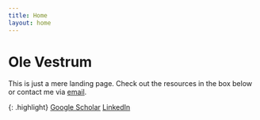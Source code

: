 ```yaml
---
title: Home
layout: home
---
```

<h1> Ole Vestrum </h1>
This is just a mere landing page. Check out the resources in the box below or contact me via <a href = "mailto: ovestrum@protonmail.com">email</a>.

{: .highlight}
[Google Scholar] [LinkedIn]

[Google Scholar]: https://scholar.google.no/citations?user=6VJbdkoAAAAJ&hl=no

[LinkedIn]: http://linkedin.com/in/ovestrum